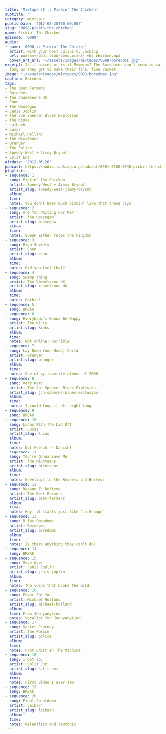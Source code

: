 ```yaml
---
title: 'Mixtape 98 :: Pickin’ The Chicken'
subtitle: ''
category: mixtapes
publishDate: '2012-03-20T00:00:00Z'
slug: '0098-pickin-the-chicken'
name: Pickin’ The Chicken
episode: '0098'
audio:
- name: '0098 :: Pickin’ The Chicken'
  artist: with your host Julius C. Lacking
  url: podcast/0001-0100/0098.pickin-the-chicken.mp3
  cover_art_url: "~/assets/images/mixtapes/0098-boredoms.jpg"
excerpt: Is it noise, or is it Memorex? The Boredomes don’t seem to care much, as
  long as they get to make their fine, fine racket.
image: "~/assets/images/mixtapes/0098-boredoms.jpg"
caption: Boredoms
tags:
- The Beat Farmers
- Boredoms
- The Chameleons UK
- Enon
- The Hoosegow
- Janis Joplin
- The Jon Spencer Blues Explosion
- The Kinks
- Laibach
- Lucas
- Michael Holland
- The Nicoteens
- Oranger
- The Police
- Speedy West + Jimmy Bryant
- Split Enz
airdate: '2012-03-20'
podcast: https://audio.lacking.org/podcast/0001-0100/0098.pickin-the-chicken.mp3
playlist:
- sequence: 1
  song: Pickin' The Chicken
  artist: Speedy West + Jimmy Bryant
  artist_slug: speedy-west-jimmy-bryant
  album:
  time:
  notes: You don’t hear much pickin’ like that these days
- sequence: 2
  song: Are You Waiting For Me?
  artist: The Hoosegow
  artist_slug: hoosegow
  album:
  time:
  notes: Queen Esther rules the kingdom
- sequence: 3
  song: High Society
  artist: Enon
  artist_slug: enon
  album:
  time:
  notes: Did you feel that?
- sequence: 4
  song: Swamp Thing
  artist: The Chameleons UK
  artist_slug: chameleons-uk
  album:
  time:
  notes: Gothic!
- sequence: 5
  song: BREAK
- sequence: 6
  song: Everybody's Gonna Be Happy
  artist: The Kinks
  artist_slug: kinks
  album:
  time:
  notes: Not online! Horrible
- sequence: 7
  song: Lay Down Your Head, Child
  artist: Oranger
  artist_slug: oranger
  album:
  time:
  notes: One of my favorite albums of 2000
- sequence: 8
  song: Very Rare
  artist: The Jon Spencer Blues Explosion
  artist_slug: jon-spencer-blues-explosion
  album:
  time:
  notes: I could loop it all night long
- sequence: 9
  song: BREAK
- sequence: 10
  song: Lucas With The Lid Off
  artist: Lucas
  artist_slug: lucas
  album:
  time:
  notes: Not French -- Danish!
- sequence: 11
  song: You're Gonna Save Me
  artist: The Nicoteens
  artist_slug: nicoteens
  album:
  time:
  notes: Greetings to the Reinels and Burleys
- sequence: 12
  song: Reason To Believe
  artist: The Beat Farmers
  artist_slug: beat-farmers
  album:
  time:
  notes: Hey, it starts just like “La Grange”
- sequence: 13
  song: B for Boredoms
  artist: Boredoms
  artist_slug: boredoms
  album:
  time:
  notes: Is there anything they can’t do?
- sequence: 14
  song: BREAK
- sequence: 15
  song: Move Over
  artist: Janis Joplin
  artist_slug: janis-joplin
  album:
  time:
  notes: The voice that broke the mold
- sequence: 16
  song: Fever For You
  artist: Michael Holland
  artist_slug: michael-holland
  album:
  time: From Jennyanykind
  notes: Vocalist for Jennyanykind
- sequence: 17
  song: Secret Journey
  artist: The Police
  artist_slug: police
  album:
  time:
  notes: From Ghost In The Machine
- sequence: 18
  song: I Got You
  artist: Split Enz
  artist_slug: split-enz
  album:
  time:
  notes: First video I ever saw
- sequence: 19
  song: BREAK
- sequence: 20
  song: Final Countdown
  artist: Laibach
  artist_slug: laibach
  album:
  time:
  notes: Relentless and Teutonic
---
```


